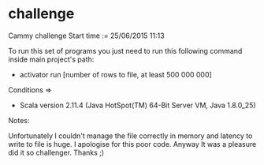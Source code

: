 # challenge
Cammy challenge
Start time := 25/06/2015 11:13

To run this set of programs you just need to run this following command inside main project's path:

* activator run [number of rows to file, at least 500 000 000]

Conditions =>
* Scala version 2.11.4 (Java HotSpot(TM) 64-Bit Server VM, Java 1.8.0_25)


Notes:

Unfortunately I couldn't manage the file correctly in memory and latency to write to file is huge. I apologise for this poor code. Anyway It was a pleasure did it so challenger. Thanks ;)
